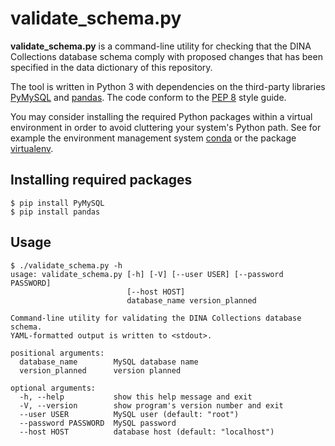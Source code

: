 # validate_schema.py

**validate_schema.py** is a command-line utility for checking that
the DINA Collections database schema comply with proposed changes
that has been specified in the data dictionary of this repository.

The tool is written in Python 3 with dependencies on the third-party
libraries [PyMySQL](https://pymysql.readthedocs.io/en/latest/index.html)
and [pandas](http://pandas.pydata.org). The code conform to the [PEP 8](https://www.python.org/dev/peps/pep-0008/) style guide.

You may consider installing the required Python packages 
within a virtual environment in order to avoid cluttering your system's 
Python path. See for example the environment management system 
[conda](http://conda.io) or the package 
[virtualenv](https://virtualenv.pypa.io/en/latest/).


## Installing required packages

    $ pip install PyMySQL
    $ pip install pandas


## Usage

    $ ./validate_schema.py -h
    usage: validate_schema.py [-h] [-V] [--user USER] [--password PASSWORD]
                              [--host HOST]
                              database_name version_planned
    
    Command-line utility for validating the DINA Collections database schema.
    YAML-formatted output is written to <stdout>.
    
    positional arguments:
      database_name        MySQL database name
      version_planned      version planned
    
    optional arguments:
      -h, --help           show this help message and exit
      -V, --version        show program's version number and exit
      --user USER          MySQL user (default: "root")
      --password PASSWORD  MySQL password
      --host HOST          database host (default: "localhost")

